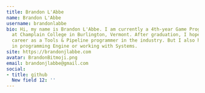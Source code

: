 ```yaml
---
title: Brandon L'Abbe
name: Brandon L'Abbe
username: brandonlabbe
bio: Hi, my name is Brandon L'Abbe. I am currently a 4th-year Game Programming student
  at Champlain College in Burlington, Vermont. After graduation, I hope to start my
  career as a Tools & Pipeline programmer in the industry. But I also have interests
  in programming Engine or working with Systems.
site: https://brandonjlabbe.com
avatar: BrandonBitmoji.png
email: brandonjlabbe@gmail.com
social:
- title: github
  New field 12: ''
---
```


